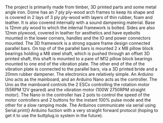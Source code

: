 The project is primarily made from timber, 3D printed parts and some metal angle iron.
Dome has an 7 ply ply-wood arch frames to keep its shape and is covered in 2 lays of 3 ply ply-wood with layers of thin rubber, foam and leather. It is also covered internally with a sound dampening material.
Base is 12mm ply wood to which the internal framework is bolted.
Sides are also 12mm plywood, covered in leather for aesthetics and have eyebolts mounted in the lower corners, handles and the IO and power connectors mounted.
The 3D framework is a strong square frame design connected parallel bars. On top of of the parallel bars is mounted 2 x M8 pillow block bearings holding a M8 steel shaft, which is pushed through an offset 3D printed shaft, this shaft is mounted to a pare of M12 pillow block bearings mounted to one end of the vibration plate. The other end of the of the vibration plate is connected to the parallel bars, via a 3D printed bride and a 20mm rubber dampener.
The electronics are relatively simple. An Arduino Uno acts as the mainboard, and an Arduino Nano acts as the controller.
The Uno as the mainboard controls the 2 ESCs controlling the rotation motor (55RPM 12V geared) and the vibration motor (100W 2750RPM straight motor).
The Nano in the controller has 2 pots to control the speed of the motor controllers and 2 buttons for the instant 100% pulse mode and the other for a slow ramping mode. The Arduinos communicate via serial using Serial.print() Arduino fuction with a very straight forward protocol (hoping to get it to use the buttplug.io system in the future).
